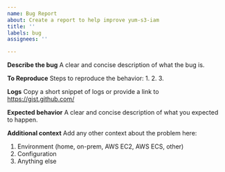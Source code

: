 ```yaml
---
name: Bug Report
about: Create a report to help improve yum-s3-iam
title: ''
labels: bug
assignees: ''

---
```


**Describe the bug**
A clear and concise description of what the bug is.

**To Reproduce**
Steps to reproduce the behavior:
1. 
2.
3. 

**Logs**
Copy a short snippet of logs or provide a link to https://gist.github.com/

**Expected behavior**
A clear and concise description of what you expected to happen.

**Additional context**
Add any other context about the problem here:
1. Environment (home, on-prem, AWS EC2, AWS ECS, other)
2. Configuration
3. Anything else

